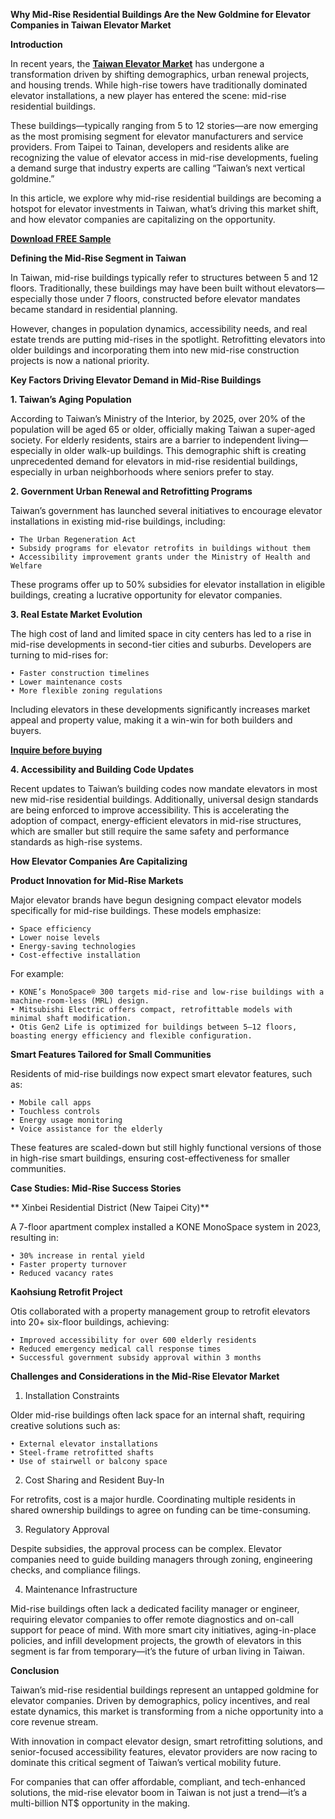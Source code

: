 **Why Mid-Rise Residential Buildings Are the New Goldmine for Elevator Companies in Taiwan Elevator Market**

**Introduction**

In recent years, the **[Taiwan Elevator Market](https://www.nextmsc.com/report/taiwan-elevator-market)** has undergone a transformation driven by shifting demographics, urban renewal projects, and housing trends. While high-rise towers have traditionally dominated elevator installations, a new player has entered the scene: mid-rise residential buildings.

These buildings—typically ranging from 5 to 12 stories—are now emerging as the most promising segment for elevator manufacturers and service providers. From Taipei to Tainan, developers and residents alike are recognizing the value of elevator access in mid-rise developments, fueling a demand surge that industry experts are calling “Taiwan’s next vertical goldmine.”

In this article, we explore why mid-rise residential buildings are becoming a hotspot for elevator investments in Taiwan, what’s driving this market shift, and how elevator companies are capitalizing on the opportunity.

**[Download FREE Sample](https://www.nextmsc.com/taiwan-elevator-market/request-sample)**

**Defining the Mid-Rise Segment in Taiwan**

In Taiwan, mid-rise buildings typically refer to structures between 5 and 12 floors. Traditionally, these buildings may have been built without elevators—especially those under 7 floors, constructed before elevator mandates became standard in residential planning.

However, changes in population dynamics, accessibility needs, and real estate trends are putting mid-rises in the spotlight. Retrofitting elevators into older buildings and incorporating them into new mid-rise construction projects is now a national priority.

**Key Factors Driving Elevator Demand in Mid-Rise Buildings**

**1. Taiwan’s Aging Population**

According to Taiwan’s Ministry of the Interior, by 2025, over 20% of the population will be aged 65 or older, officially making Taiwan a super-aged society. For elderly residents, stairs are a barrier to independent living—especially in older walk-up buildings.
This demographic shift is creating unprecedented demand for elevators in mid-rise residential buildings, especially in urban neighborhoods where seniors prefer to stay.

 **2. Government Urban Renewal and Retrofitting Programs**

Taiwan’s government has launched several initiatives to encourage elevator installations in existing mid-rise buildings, including:
   
    • The Urban Regeneration Act
    • Subsidy programs for elevator retrofits in buildings without them
    • Accessibility improvement grants under the Ministry of Health and Welfare

These programs offer up to 50% subsidies for elevator installation in eligible buildings, creating a lucrative opportunity for elevator companies.

**3. Real Estate Market Evolution**

The high cost of land and limited space in city centers has led to a rise in mid-rise developments in second-tier cities and suburbs. Developers are turning to mid-rises for:
    
    • Faster construction timelines
    • Lower maintenance costs
    • More flexible zoning regulations

Including elevators in these developments significantly increases market appeal and property value, making it a win-win for both builders and buyers.

**[Inquire before buying](https://www.nextmsc.com/taiwan-elevator-market/inquire-before-buying)**

**4. Accessibility and Building Code Updates**

Recent updates to Taiwan’s building codes now mandate elevators in most new mid-rise residential buildings. Additionally, universal design standards are being enforced to improve accessibility.
This is accelerating the adoption of compact, energy-efficient elevators in mid-rise structures, which are smaller but still require the same safety and performance standards as high-rise systems.

**How Elevator Companies Are Capitalizing**
 
 **Product Innovation for Mid-Rise Markets**

Major elevator brands have begun designing compact elevator models specifically for mid-rise buildings. These models emphasize:
   
    • Space efficiency
    • Lower noise levels
    • Energy-saving technologies
    • Cost-effective installation

For example:
   
    • KONE’s MonoSpace® 300 targets mid-rise and low-rise buildings with a machine-room-less (MRL) design.
    • Mitsubishi Electric offers compact, retrofittable models with minimal shaft modification.
    • Otis Gen2 Life is optimized for buildings between 5–12 floors, boasting energy efficiency and flexible configuration.

**Smart Features Tailored for Small Communities**

Residents of mid-rise buildings now expect smart elevator features, such as:
    
    • Mobile call apps
    • Touchless controls
    • Energy usage monitoring
    • Voice assistance for the elderly

These features are scaled-down but still highly functional versions of those in high-rise smart buildings, ensuring cost-effectiveness for smaller communities.

**Case Studies: Mid-Rise Success Stories**

** Xinbei Residential District (New Taipei City)**

A 7-floor apartment complex installed a KONE MonoSpace system in 2023, resulting in:
   
    • 30% increase in rental yield
    • Faster property turnover
    • Reduced vacancy rates
 
 **Kaohsiung Retrofit Project**

Otis collaborated with a property management group to retrofit elevators into 20+ six-floor buildings, achieving:
   
    • Improved accessibility for over 600 elderly residents
    • Reduced emergency medical call response times
    • Successful government subsidy approval within 3 months

**Challenges and Considerations in the Mid-Rise Elevator Market**
 
 1. Installation Constraints

Older mid-rise buildings often lack space for an internal shaft, requiring creative solutions such as:
    
    • External elevator installations
    • Steel-frame retrofitted shafts
    • Use of stairwell or balcony space

2. Cost Sharing and Resident Buy-In

For retrofits, cost is a major hurdle. Coordinating multiple residents in shared ownership buildings to agree on funding can be time-consuming.

3. Regulatory Approval

Despite subsidies, the approval process can be complex. Elevator companies need to guide building managers through zoning, engineering checks, and compliance filings.

 4. Maintenance Infrastructure

Mid-rise buildings often lack a dedicated facility manager or engineer, requiring elevator companies to offer remote diagnostics and on-call support for peace of mind.
With more smart city initiatives, aging-in-place policies, and infill development projects, the growth of elevators in this segment is far from temporary—it’s the future of urban living in Taiwan.

**Conclusion**

Taiwan’s mid-rise residential buildings represent an untapped goldmine for elevator companies. Driven by demographics, policy incentives, and real estate dynamics, this market is transforming from a niche opportunity into a core revenue stream.

With innovation in compact elevator design, smart retrofitting solutions, and senior-focused accessibility features, elevator providers are now racing to dominate this critical segment of Taiwan’s vertical mobility future.

For companies that can offer affordable, compliant, and tech-enhanced solutions, the mid-rise elevator boom in Taiwan is not just a trend—it’s a multi-billion NT$ opportunity in the making.

